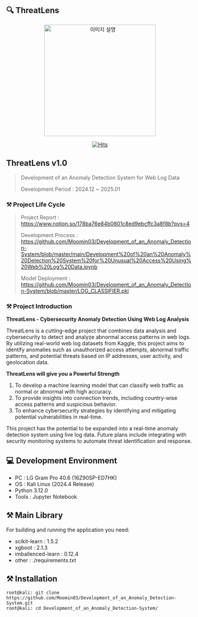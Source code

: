 ## 🔍 ThreatLens

<p align="center">
  <img src="https://github.com/Moomin03/Development_of_an_Anomaly_Detection-System/blob/master/LOGO.jpg" alt="이미지 설명" width="300" height="300">
</p>

<p align="center">
  <a href="https://hits.seeyoufarm.com">
    <img src="https://hits.seeyoufarm.com/api/count/incr/badge.svg?url=https%3A%2F%2Fgithub.com%2FMoomin03%2FDevelopment_of_an_Anomaly_Detection-System%2F&count_bg=%2379C83D&title_bg=%23555555&icon=jupyter.svg&icon_color=%23E7E7E7&title=ThreatLens&edge_flat=True" alt="Hits">
  </a>
</p>


## ThreatLens v1.0

> Development of an Anomaly Detection System for Web Log Data
>
> Development Period : 2024.12 ~ 2025.01


### ⚒️ Project Life Cycle
> Project Report : https://www.notion.so/178ba76e84b0801c8ed9ebcffc3a8f8b?pvs=4
>
> Development Process : https://github.com/Moomin03/Development_of_an_Anomaly_Detection-System/blob/master/main/Development%20of%20an%20Anomaly%20Detection%20System%20for%20Unusual%20Access%20Using%20Web%20Log%20Data.ipynb
>
> Model Deployment : https://github.com/Moomin03/Development_of_an_Anomaly_Detection-System/blob/master/LOG_CLASSIFIER.pkl


### ⚒️ Project Introduction
**ThreatLens - Cybersecurity Anomaly Detection Using Web Log Analysis**

ThreatLens is a cutting-edge project that combines data analysis and cybersecurity to detect and analyze abnormal access patterns in web logs. By utilizing real-world web log datasets from Kaggle, this project aims to identify anomalies such as unauthorized access attempts, abnormal traffic patterns, and potential threats based on IP addresses, user activity, and geolocation data.

**ThreatLens will give you a Powerful Strength**

1. To develop a machine learning model that can classify web traffic as normal or abnormal with high accuracy.
2. To provide insights into connection trends, including country-wise access patterns and suspicious behavior.
3. To enhance cybersecurity strategies by identifying and mitigating potential vulnerabilities in real-time.

This project has the potential to be expanded into a real-time anomaly detection system using live log data. Future plans include integrating with security monitoring systems to automate threat identification and response.

## 💻 Development Environment
- PC : LG Gram Pro 40.6 (16Z90SP-ED7HK)
- OS : Kali Linux (2024.4 Release)
- Python 3.12.0
- Tools : Jupyter Notebook


## ⚒️ Main Library
For building and running the application you need:
- scikit-learn : 1.5.2
- xgboot : 2.1.3
- imballenced-learn : 0.12.4
- other : ./requirements.txt


## ⚒️ Installation
```
root@kali: git clone https://github.com/Moomin03/Development_of_an_Anomaly_Detection-System.git
root@kali: cd Development_of_an_Anomaly_Detection-System/
```

